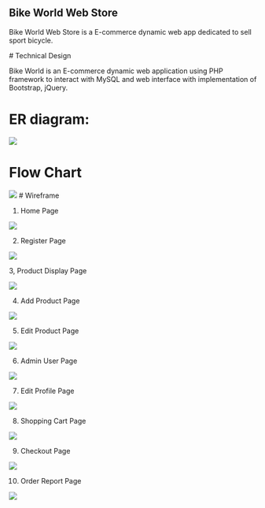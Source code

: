 ## Bike World Web Store
<p> Bike World Web Store is a E-commerce dynamic web app dedicated to sell sport bicycle. 
<p>
# Technical Design
<p> Bike World is an E-commerce dynamic web application using PHP framework to interact with MySQL and web interface with implementation of Bootstrap, jQuery. 
<p>

# ER diagram:
<img src="Diagram/BikeWorld-ER-Diagram.png"/>

# Flow Chart
<img src="Diagram/CST236-Flowchart.png"/>
# Wireframe

1. Home Page

<img src="Diagram/BikeWorld-HomePage.png"/>

2. Register Page

<img src="Diagram/BikeWorld-RegisterPage"/>

3, Product Display Page 

<img src="Diagram/BikeWorld-ProductDisplayPage.png"/>

4. Add Product Page

<img src="Diagram/BikeWorld-NewproductPage.png"/>

5. Edit Product Page

<img src="Diagram/BikeWorld-EditProductPage.png"/>

6. Admin User Page

<img src="Bike-World-Web-Store/Diagram/BikeWorld-AdminUserPage.png"/>

7. Edit Profile Page 

<img src="Diagram/BikeWorld-EditUserPage.png"/>

8. Shopping Cart Page

<img src="Diagram/BikeWorld-ShoppingCart.png"/>

9. Checkout Page

<img src="Diagram/BikeWorld-CheckOutForm.png"/>

10. Order Report Page

<img src="Diagram/BikeWorld-OrderReportPage.png"/>
